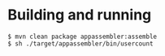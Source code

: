 # Building and running

    $ mvn clean package appassembler:assemble
    $ sh ./target/appassembler/bin/usercount




